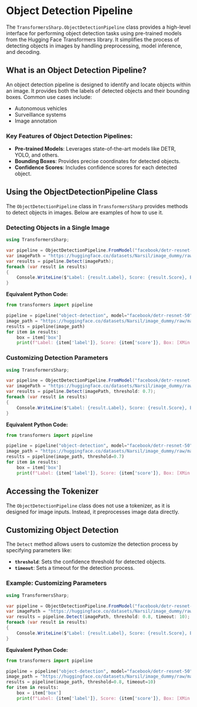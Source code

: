 # Object Detection Pipeline

The `TransformersSharp.ObjectDetectionPipeline` class provides a high-level interface for performing object detection tasks using pre-trained models from the Hugging Face Transformers library. It simplifies the process of detecting objects in images by handling preprocessing, model inference, and decoding.

## What is an Object Detection Pipeline?

An object detection pipeline is designed to identify and locate objects within an image. It provides both the labels of detected objects and their bounding boxes. Common use cases include:

- Autonomous vehicles
- Surveillance systems
- Image annotation

### Key Features of Object Detection Pipelines:

- **Pre-trained Models**: Leverages state-of-the-art models like DETR, YOLO, and others.
- **Bounding Boxes**: Provides precise coordinates for detected objects.
- **Confidence Scores**: Includes confidence scores for each detected object.

## Using the ObjectDetectionPipeline Class

The `ObjectDetectionPipeline` class in `TransformersSharp` provides methods to detect objects in images. Below are examples of how to use it.

### Detecting Objects in a Single Image

```csharp
using TransformersSharp;

var pipeline = ObjectDetectionPipeline.FromModel("facebook/detr-resnet-50");
var imagePath = "https://huggingface.co/datasets/Narsil/image_dummy/raw/main/parrots.png"; // Replace with a valid image path
var results = pipeline.Detect(imagePath);
foreach (var result in results)
{
    Console.WriteLine($"Label: {result.Label}, Score: {result.Score}, Box: [XMin: {result.Box.XMin}, YMin: {result.Box.YMin}, XMax: {result.Box.XMax}, YMax: {result.Box.YMax}]");
}
```

**Equivalent Python Code:**

```python
from transformers import pipeline

pipeline = pipeline("object-detection", model="facebook/detr-resnet-50")
image_path = "https://huggingface.co/datasets/Narsil/image_dummy/raw/main/parrots.png"  # Replace with a valid image path
results = pipeline(image_path)
for item in results:
    box = item['box']
    print(f"Label: {item['label']}, Score: {item['score']}, Box: [XMin: {box['xmin']}, YMin: {box['ymin']}, XMax: {box['xmax']}, YMax: {box['ymax']}]")
```

### Customizing Detection Parameters

```csharp
using TransformersSharp;

var pipeline = ObjectDetectionPipeline.FromModel("facebook/detr-resnet-50");
var imagePath = "https://huggingface.co/datasets/Narsil/image_dummy/raw/main/parrots.png"; // Replace with a valid image path
var results = pipeline.Detect(imagePath, threshold: 0.7);
foreach (var result in results)
{
    Console.WriteLine($"Label: {result.Label}, Score: {result.Score}, Box: [XMin: {result.Box.XMin}, YMin: {result.Box.YMin}, XMax: {result.Box.XMax}, YMax: {result.Box.YMax}]");
}
```

**Equivalent Python Code:**

```python
from transformers import pipeline

pipeline = pipeline("object-detection", model="facebook/detr-resnet-50")
image_path = "https://huggingface.co/datasets/Narsil/image_dummy/raw/main/parrots.png"  # Replace with a valid image path
results = pipeline(image_path, threshold=0.7)
for item in results:
    box = item['box']
    print(f"Label: {item['label']}, Score: {item['score']}, Box: [XMin: {box['xmin']}, YMin: {box['ymin']}, XMax: {box['xmax']}, YMax: {box['ymax']}]")
```

## Accessing the Tokenizer

The `ObjectDetectionPipeline` class does not use a tokenizer, as it is designed for image inputs. Instead, it preprocesses image data directly.

## Customizing Object Detection

The `Detect` method allows users to customize the detection process by specifying parameters like:

- **`threshold`**: Sets the confidence threshold for detected objects.
- **`timeout`**: Sets a timeout for the detection process.

### Example: Customizing Parameters

```csharp
using TransformersSharp;

var pipeline = ObjectDetectionPipeline.FromModel("facebook/detr-resnet-50");
var imagePath = "https://huggingface.co/datasets/Narsil/image_dummy/raw/main/parrots.png"; // Replace with a valid image path
var results = pipeline.Detect(imagePath, threshold: 0.8, timeout: 10);
foreach (var result in results)
{
    Console.WriteLine($"Label: {result.Label}, Score: {result.Score}, Box: [XMin: {result.Box.XMin}, YMin: {result.Box.YMin}, XMax: {result.Box.XMax}, YMax: {result.Box.YMax}]");
}
```

**Equivalent Python Code:**

```python
from transformers import pipeline

pipeline = pipeline("object-detection", model="facebook/detr-resnet-50")
image_path = "https://huggingface.co/datasets/Narsil/image_dummy/raw/main/parrots.png"  # Replace with a valid image path
results = pipeline(image_path, threshold=0.8, timeout=10)
for item in results:
    box = item['box']
    print(f"Label: {item['label']}, Score: {item['score']}, Box: [XMin: {box['xmin']}, YMin: {box['ymin']}, XMax: {box['xmax']}, YMax: {box['ymax']}]")
```